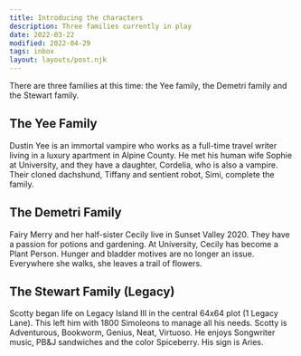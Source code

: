 ```yaml
---
title: Introducing the characters
description: Three families currently in play
date: 2022-03-22
modified: 2022-04-29
tags: inbox
layout: layouts/post.njk
---
```


There are three families at this time: the Yee family, the Demetri family and the Stewart family.

## The Yee Family
Dustin Yee is an immortal vampire who works as a full-time travel writer living in a luxury apartment in Alpine County. He met his human wife Sophie at University, and they have a daughter, Cordelia, who is also a vampire. Their cloned dachshund, Tiffany and sentient robot, Simi, complete the family.

## The Demetri Family
Fairy Merry and her half-sister Cecily live in Sunset Valley 2020. They have a passion for potions and gardening. At University, Cecily has become a Plant Person. Hunger and bladder motives are no longer an issue. Everywhere she walks, she leaves a trail of flowers.

## The Stewart Family (Legacy)
Scotty began life on Legacy Island III in the central 64x64 plot (1 Legacy Lane). This left him with 1800 Simoleons to manage all his needs. Scotty is Adventurous, Bookworm, Genius, Neat, Virtuoso. He enjoys Songwriter music, PB&J sandwiches and the color Spiceberry. His sign is Aries. 